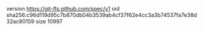 version https://git-lfs.github.com/spec/v1
oid sha256:c96d119d95c7b870db04b3539ab4cf37f62e4cc3a3b74537fa7e38d32ac80159
size 10997
